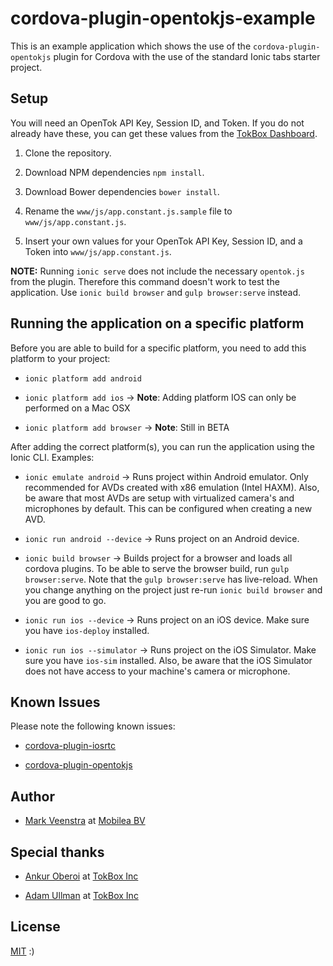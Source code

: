 # cordova-plugin-opentokjs-example
This is an example application which shows the use of the `cordova-plugin-opentokjs` plugin for
Cordova with the use of the standard Ionic tabs starter project.

## Setup

You will need an OpenTok API Key, Session ID, and Token. If you do not already have these, you can
get these values from the [TokBox Dashboard](https://dashboard.tokbox.com).

1. Clone the repository.

2. Download NPM dependencies `npm install`.

3. Download Bower dependencies `bower install`.

4. Rename the `www/js/app.constant.js.sample` file to `www/js/app.constant.js`.

5. Insert your own values for your OpenTok API Key, Session ID, and a Token into `www/js/app.constant.js`.

**NOTE:** Running `ionic serve` does not include the necessary `opentok.js` from the plugin. Therefore this command doesn't work to test the application. Use `ionic build browser` and `gulp browser:serve` instead.

## Running the application on a specific platform

Before you are able to build for a specific platform, you need to add this platform to your project:

* `ionic platform add android`

* `ionic platform add ios` -> **Note**: Adding platform IOS can only be performed on a Mac OSX

* `ionic platform add browser` -> **Note**: Still in BETA

After adding the correct platform(s), you can run the application using the Ionic CLI. Examples:

*  `ionic emulate android` -> Runs project within Android emulator. Only recommended for AVDs
   created with x86 emulation (Intel HAXM). Also, be aware that most AVDs are setup with virtualized
   camera's and microphones by default. This can be configured when creating a new AVD.

*  `ionic run android --device` -> Runs project on an Android device.

*  `ionic build browser` -> Builds project for a browser and loads all cordova plugins. To be able to serve the browser build, run `gulp browser:serve`. Note that the `gulp browser:serve` has live-reload. When you change anything on the project just re-run `ionic build browser` and you are good to go.

*  `ionic run ios --device` -> Runs project on an iOS device. Make sure you have `ios-deploy`
   installed.

*  `ionic run ios --simulator` -> Runs project on the iOS Simulator. Make sure you have `ios-sim`
   installed. Also, be aware that the iOS Simulator does not have access to your machine's camera
   or microphone.

## Known Issues

Please note the following known issues:

* [cordova-plugin-iosrtc](https://github.com/eface2face/cordova-plugin-iosrtc#known-issues)

* [cordova-plugin-opentokjs](https://github.com/aoberoi/cordova-plugin-opentokjs#known-limitations)

## Author

* [Mark Veenstra](https://github.com/mark-veenstra) at [Mobilea BV](http://www.mobilea.nl)

## Special thanks

* [Ankur Oberoi](https://github.com/aoberoi) at [TokBox Inc](https://tokbox.com/)

* [Adam Ullman](https://github.com/aullman) at [TokBox Inc](https://tokbox.com/)

## License

[MIT](./LICENSE) :)
